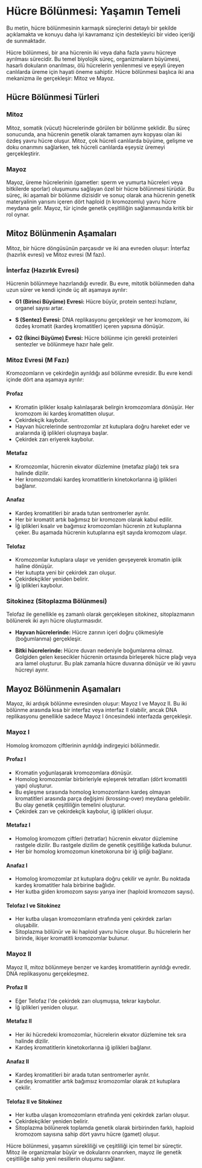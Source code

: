 # Hücre Bölünmesi: Yaşamın Temeli

Bu metin, hücre bölünmesinin karmaşık süreçlerini detaylı bir şekilde açıklamakta ve konuyu daha iyi kavramanız için destekleyici bir video içeriği de sunmaktadır.

Hücre bölünmesi, bir ana hücrenin iki veya daha fazla yavru hücreye ayrılması sürecidir. Bu temel biyolojik süreç, organizmaların büyümesi, hasarlı dokuların onarılması, ölü hücrelerin yenilenmesi ve eşeyli üreyen canlılarda üreme için hayati öneme sahiptir. Hücre bölünmesi başlıca iki ana mekanizma ile gerçekleşir: Mitoz ve Mayoz.

## Hücre Bölünmesi Türleri

### Mitoz

Mitoz, somatik (vücut) hücrelerinde görülen bir bölünme şeklidir. Bu süreç sonucunda, ana hücrenin genetik olarak tamamen aynı kopyası olan iki özdeş yavru hücre oluşur. Mitoz, çok hücreli canlılarda büyüme, gelişme ve doku onarımını sağlarken, tek hücreli canlılarda eşeysiz üremeyi gerçekleştirir.

### Mayoz

Mayoz, üreme hücrelerinin (gametler: sperm ve yumurta hücreleri veya bitkilerde sporlar) oluşumunu sağlayan özel bir hücre bölünmesi türüdür. Bu süreç, iki aşamalı bir bölünme dizisidir ve sonuç olarak ana hücrenin genetik materyalinin yarısını içeren dört haploid (n kromozomlu) yavru hücre meydana gelir. Mayoz, tür içinde genetik çeşitliliğin sağlanmasında kritik bir rol oynar.

## Mitoz Bölünmenin Aşamaları

Mitoz, bir hücre döngüsünün parçasıdır ve iki ana evreden oluşur: İnterfaz (hazırlık evresi) ve Mitoz evresi (M fazı).

### İnterfaz (Hazırlık Evresi)

Hücrenin bölünmeye hazırlandığı evredir. Bu evre, mitotik bölünmeden daha uzun sürer ve kendi içinde üç alt aşamaya ayrılır:

-   **G1 (Birinci Büyüme) Evresi:** Hücre büyür, protein sentezi hızlanır, organel sayısı artar.

-   **S (Sentez) Evresi:** DNA replikasyonu gerçekleşir ve her kromozom, iki özdeş kromatit (kardeş kromatitler) içeren yapısına dönüşür.

-   **G2 (İkinci Büyüme) Evresi:** Hücre bölünme için gerekli proteinleri sentezler ve bölünmeye hazır hale gelir.

### Mitoz Evresi (M Fazı)

Kromozomların ve çekirdeğin ayrıldığı asıl bölünme evresidir. Bu evre kendi içinde dört ana aşamaya ayrılır:

#### Profaz

-   Kromatin iplikler kısalıp kalınlaşarak belirgin kromozomlara dönüşür. Her kromozom iki kardeş kromatitten oluşur.
-   Çekirdekçik kaybolur.
-   Hayvan hücrelerinde sentrozomlar zıt kutuplara doğru hareket eder ve aralarında iğ iplikleri oluşmaya başlar.
-   Çekirdek zarı eriyerek kaybolur.

#### Metafaz

-   Kromozomlar, hücrenin ekvator düzlemine (metafaz plağı) tek sıra halinde dizilir.
-   Her kromozomdaki kardeş kromatitlerin kinetokorlarına iğ iplikleri bağlanır.

#### Anafaz

-   Kardeş kromatitleri bir arada tutan sentromerler ayrılır.
-   Her bir kromatit artık bağımsız bir kromozom olarak kabul edilir.
-   İğ iplikleri kısalır ve bağımsız kromozomları hücrenin zıt kutuplarına çeker. Bu aşamada hücrenin kutuplarına eşit sayıda kromozom ulaşır.

#### Telofaz

-   Kromozomlar kutuplara ulaşır ve yeniden gevşeyerek kromatin iplik haline dönüşür.
-   Her kutupta yeni bir çekirdek zarı oluşur.
-   Çekirdekçikler yeniden belirir.
-   İğ iplikleri kaybolur.

### Sitokinez (Sitoplazma Bölünmesi)

Telofaz ile genellikle eş zamanlı olarak gerçekleşen sitokinez, sitoplazmanın bölünerek iki ayrı hücre oluşturmasıdır.

-   **Hayvan hücrelerinde:** Hücre zarının içeri doğru çökmesiyle (boğumlanma) gerçekleşir.

-   **Bitki hücrelerinde:** Hücre duvarı nedeniyle boğumlanma olmaz. Golgiden gelen kesecikler hücrenin ortasında birleşerek hücre plağı veya ara lamel oluşturur. Bu plak zamanla hücre duvarına dönüşür ve iki yavru hücreyi ayırır.

## Mayoz Bölünmenin Aşamaları

Mayoz, iki ardışık bölünme evresinden oluşur: Mayoz I ve Mayoz II. Bu iki bölünme arasında kısa bir interfaz veya interfaz II olabilir, ancak DNA replikasyonu genellikle sadece Mayoz I öncesindeki interfazda gerçekleşir.

### Mayoz I

Homolog kromozom çiftlerinin ayrıldığı indirgeyici bölünmedir.

#### Profaz I

-   Kromatin yoğunlaşarak kromozomlara dönüşür.
-   Homolog kromozomlar birbirleriyle eşleşerek tetratları (dört kromatitli yapı) oluşturur.
-   Bu eşleşme sırasında homolog kromozomların kardeş olmayan kromatitleri arasında parça değişimi (krossing-over) meydana gelebilir. Bu olay genetik çeşitliliğin temelini oluşturur.
-   Çekirdek zarı ve çekirdekçik kaybolur, iğ iplikleri oluşur.

#### Metafaz I

-   Homolog kromozom çiftleri (tetratlar) hücrenin ekvator düzlemine rastgele dizilir. Bu rastgele dizilim de genetik çeşitliliğe katkıda bulunur.
-   Her bir homolog kromozomun kinetokoruna bir iğ ipliği bağlanır.

#### Anafaz I

-   Homolog kromozomlar zıt kutuplara doğru çekilir ve ayrılır. Bu noktada kardeş kromatitler hala birbirine bağlıdır.
-   Her kutba giden kromozom sayısı yarıya iner (haploid kromozom sayısı).

#### Telofaz I ve Sitokinez

-   Her kutba ulaşan kromozomların etrafında yeni çekirdek zarları oluşabilir.
-   Sitoplazma bölünür ve iki haploid yavru hücre oluşur. Bu hücrelerin her birinde, ikişer kromatitli kromozomlar bulunur.

### Mayoz II

Mayoz II, mitoz bölünmeye benzer ve kardeş kromatitlerin ayrıldığı evredir. DNA replikasyonu gerçekleşmez.

#### Profaz II

-   Eğer Telofaz I'de çekirdek zarı oluşmuşsa, tekrar kaybolur.
-   İğ iplikleri yeniden oluşur.

#### Metafaz II

-   Her iki hücredeki kromozomlar, hücrelerin ekvator düzlemine tek sıra halinde dizilir.
-   Kardeş kromatitlerin kinetokorlarına iğ iplikleri bağlanır.

#### Anafaz II

-   Kardeş kromatitleri bir arada tutan sentromerler ayrılır.
-   Kardeş kromatitler artık bağımsız kromozomlar olarak zıt kutuplara çekilir.

#### Telofaz II ve Sitokinez

-   Her kutba ulaşan kromozomların etrafında yeni çekirdek zarları oluşur.
-   Çekirdekçikler yeniden belirir.
-   Sitoplazma bölünerek toplamda genetik olarak birbirinden farklı, haploid kromozom sayısına sahip dört yavru hücre (gamet) oluşur.

Hücre bölünmesi, yaşamın sürekliliği ve çeşitliliği için temel bir süreçtir. Mitoz ile organizmalar büyür ve dokularını onarırken, mayoz ile genetik çeşitliliğe sahip yeni nesillerin oluşumu sağlanır.